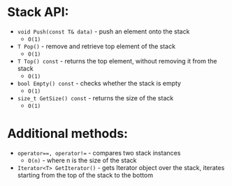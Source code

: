# Stack API:
* `void Push(const T& data)` - push an element onto the stack
  - `O(1)`
* `T Pop()` - remove and retrieve top element of the stack
  - `O(1)`
* `T Top() const` - returns the top element, without removing it from the stack
  - `O(1)`
* `bool Empty() const` - checks whether the stack is empty
  - `O(1)`
* `size_t GetSize() const`  - returns the size of the stack
  - `O(1)`

# Additional methods:
* `operator==, operator!=` - compares two stack instances
  - `O(n)` - where n is the size of the stack
* `Iterator<T> GetIterator()` - gets Iterator object over the stack,
iterates starting from the top of the stack to the bottom
